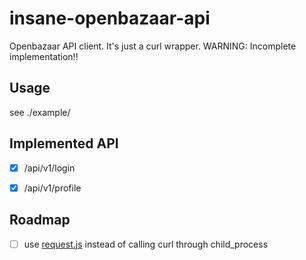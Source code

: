 # insane-openbazaar-api



Openbazaar API client. It's just a curl wrapper. WARNING: Incomplete implementation!!


## Usage

see ./example/


## Implemented API

* [x] /api/v1/login
* [x] /api/v1/profile


## Roadmap

* [ ] use [request.js](https://npmjs.org/package/request) instead of calling curl through child_process
